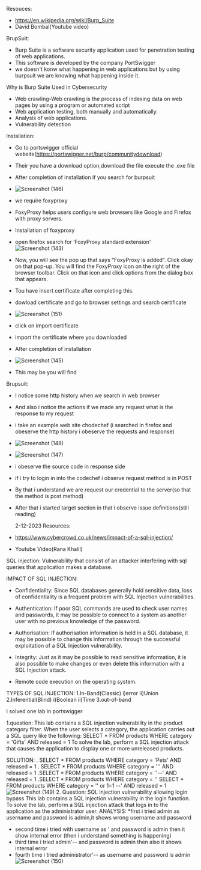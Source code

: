 
Resouces:
* https://en.wikipedia.org/wiki/Burp_Suite
* David Bombal(Youtube video)
  
BrupSuit:
* Burp Suite is a software security application used for penetration testing of web applications.
* This software is developed by the company PortSwigger
* we doesn't konw what happening in web applications but by using burpsuit we are knowing what happening inside it.
  
Why is Burp Suite Used in Cybersecurity 
* Web crawling-Web crawling is the process of indexing data on web pages by using a program or automated script
* Web application testing, both manually and automatically.
* Analysis of web applications.
* Vulnerability detection

Installation:

* Go to portswigger official website(https://portswigger.net/burp/communitydownload)
* Their you have a download option,download the file execute the .exe file
* After completion of installation if you search for burpsuit
* ![Screenshot (146)](https://github.com/Yamunasri1825/Yamunasri1825/assets/131263371/d078152a-1468-4c54-8108-c9a7a2249096)

* we require foxyproxy
* FoxyProxy helps users configure web browsers like Google and Firefox with proxy servers.
* Installation of foxyproxy
* open firefox search for ‘FoxyProxy standard extension'
  ![Screenshot (143)](https://github.com/Yamunasri1825/Yamunasri1825/assets/131263371/b4041cf5-b321-4d8a-bff0-3b8e207d0413)
 * Now, you will see the pop up that says “FoxyProxy is added”. Click okay on that pop-up. You will find the FoxyProxy icon on the right of the browser toolbar. Click on that icon and click options from the dialog box that appears.
 * Tou have insert certificate after completing this.
 * dowload certificate and go to browser settings and search certificate
 * ![Screenshot (151)](https://github.com/Yamunasri1825/Yamunasri1825/assets/131263371/027a63c5-2466-4b35-b626-e718f451eeec)
* click on import certificate
* import the certificate where you downloaded
 * After completion of installation
 * ![Screenshot (145)](https://github.com/Yamunasri1825/Yamunasri1825/assets/131263371/8fd10a95-82dd-42f4-9dea-aa47f8b151eb)
 * This may be you will find
   
Brupsuit:
* I notice some http history when we search in web browser
* And also i notice the actions if we made any request what is the response to my request
* i take an example web site chodechef (i searched in firefox and obeserve the http history i obeserve the requests and response)
* ![Screenshot (148)](https://github.com/Yamunasri1825/Yamunasri1825/assets/131263371/f120ca4c-8e56-4aee-8119-7c8e69cf8d6c)

* ![Screenshot (147)](https://github.com/Yamunasri1825/Yamunasri1825/assets/131263371/00bfd142-af73-4a24-9039-c9fe99898eda)
* i obeserve the source code in response side
* if i try to login in into the codechef i observe request method is in POST
* By that i understand we are request our credential to the server(so that the method is post method)
* After that i started target section in that i observe issue definitions(still reading)
  
  2-12-2023
Resources:
* https://www.cybercrowd.co.uk/news/impact-of-a-sql-injection/
* Youtube Video(Rana Khalil)
  
SQL  injection:
  Vulnerability that consist of an attacker interfering with sql queries that application makes a database.

IMPACT OF SQL INJECTION:

* Confidentiality: Since SQL databases generally hold sensitive data, loss of confidentiality is a frequent problem with SQL Injection vulnerabilities.
* Authentication: If poor SQL commands are used to check user names and passwords, it may be possible to connect to a system as another user with no previous knowledge of the password.
* Authorisation: If authorisation information is held in a SQL database, it may be possible to change this information through the successful exploitation of a SQL Injection vulnerability.
* Integrity: Just as it may be possible to read sensitive information, it is also possible to make changes or even delete this information with a SQL Injection attack.
  
* Remote code execution on the operating system.

TYPES OF SQL INJECTION:
1.In-Band(Classic)
   i)error
   ii)Union
2.Inferential(Blind)
 i)Boolean
 ii)Time
3.out-of-band

I solved one lab in portswigger

1.question:
This lab contains a SQL injection vulnerability in the product category filter. When the user selects a category, the application carries out a SQL query like the following:
SELECT * FROM products WHERE category = 'Gifts' AND released = 1
To solve the lab, perform a SQL injection attack that causes the application to display one or more unreleased products.

SOLUTION:
. SELECT * FROM products WHERE category = 'Pets' AND released = 1
. SELECT * FROM products WHERE category = ''' AND released = 1
.SELECT * FROM products WHERE category = ''--' AND released = 1
.SELECT * FROM products WHERE category = ''
SELECT * FROM products WHERE category = '' or 1=1 --' AND released = 1
![Screenshot (149)](https://github.com/Yamunasri1825/Yamunasri1825/assets/131263371/07aeff2d-77c1-4a2f-a51d-c5576b203514)
2. Question:
SQL injection vulnerability allowing login bypass
This lab contains a SQL injection vulnerability in the login function.
To solve the lab, perform a SQL injection attack that logs in to the application as the administrator user.
ANALYSIS:
*first i tried admin as username and password is admin,it shows wrong username and password
* second time i tried with username as ' and password is admin then it show internal error (then i understand something is happening)
* third time i tried admin'-- and password is admin then also it shows internal error
* fourth time i tried administrator'--  as username and password is admin
![Screenshot (150)](https://github.com/Yamunasri1825/Yamunasri1825/assets/131263371/b1962f1e-213f-4924-bb08-c90ac3ea276a)
